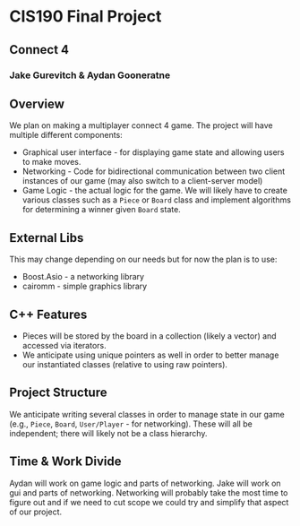 # CIS190 Final Project
## Connect 4
### Jake Gurevitch & Aydan Gooneratne

## Overview

We plan on making a multiplayer connect 4 game. The project will have multiple different components:
* Graphical user interface - for displaying game state and allowing users to make moves.
* Networking - Code for bidirectional communication between two client instances of our game (may also switch to a client-server model)
* Game Logic - the actual logic for the game. We will likely have to create various classes such as a `Piece` or `Board` class and implement algorithms for determining a winner given `Board` state.

## External Libs

This may change depending on our needs but for now the plan is to use:

* Boost.Asio - a networking library
* cairomm - simple graphics library

## C++ Features

* Pieces will be stored by the board in a collection (likely a vector) and accessed via iterators. 
* We anticipate using unique pointers as well in order to better manage our instantiated classes (relative to using raw pointers).

## Project Structure

We anticipate writing several classes in order to manage state in our game (e.g., `Piece`, `Board`, `User/Player` - for networking). These will all be independent; there will likely not be a class hierarchy. 

## Time & Work Divide

Aydan will work on game logic and parts of networking. Jake will work on gui and parts of networking. Networking will probably take the most time to figure out and if we need to cut scope we could try and simplify that aspect of our project.
